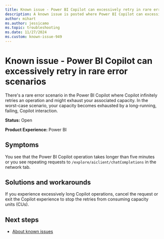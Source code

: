 ```yaml
---
title: Known issue - Power BI Copilot can excessively retry in rare error scenarios
description: A known issue is posted where Power BI Copilot can excessively retry in rare error scenarios.
author: mihart
ms.author: jessicamo
ms.topic: troubleshooting  
ms.date: 11/27/2024
ms.custom: known-issue-949
---
```


# Known issue - Power BI Copilot can excessively retry in rare error scenarios

There's a rare error scenario in the Power BI Copilot where Copilot infinitely retries an operation and might exhaust your associated capacity. In the worst-case scenario, your capacity becomes exhausted by a long-running, failing, Copilot interaction.

**Status:** Open

**Product Experience:** Power BI

## Symptoms

You see that the Power BI Copilot operation takes longer than five minutes or you see repeating requests to `/explore/aiclient/chatCompletions` in the network tab.

## Solutions and workarounds

If you experience excessively long Copilot operations, cancel the request or exit the Copilot experience to stop the retries from consuming capacity units (CUs).

## Next steps

- [About known issues](https://support.fabric.microsoft.com/known-issues)
